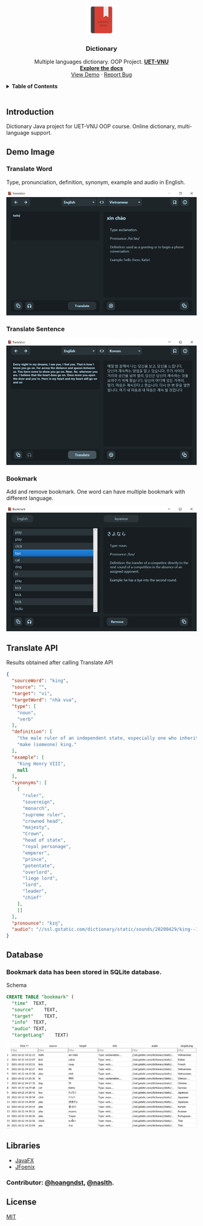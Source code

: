 <br />
<div align="center">
  <img src="src/main/resources/assert/icon.png" alt="icon" width="80" height="80">
  <h3 align="center"><strong>Dictionary</strong></h3>
  <p align="center">
    Multiple languages dictionary. OOP Project. <a href="https://uet.vnu.edu.vn/" target="_blank"><strong>UET-VNU</strong></a>
    <br />
    <a href="https://github.com/hoangndst/dictionary-java#readme target="_blank""><strong>Explore the docs</strong></a>
    <br />
    <a href="https://github.com/hoangndst/dictionary-java#readme target="_blank"">View Demo</a>
    ·
    <a href="https://github.com/hoangndst/dictionary-java/issues target="_blank"">Report Bug</a>
</div>


<details>
  <summary><strong>Table of Contents</strong></summary>
  <ol>
    <li>
      <a href="#introduction">Introduction</a>
    </li>
    <li>
      <a href="#demo-image">Demo Image</a>
      <ul>
        <li><a href="#translate-word">Translate Word</a></li>
        <li><a href="#translate-sentence">Translate Sentence</a></li>
        <li><a href="#bookmark">Bookmark</a></li>
      </ul>
    </li>
    <li><a href="#translate-api">Translate API</a></li>
    <li><a href="#database">Database</a></li>
    <li><a href="#libraries">Libraries</a></li>
    <li><a href="#license">License</a></li>
  </ol>
</details>
<br />

## Introduction

Dictionary Java project for UET-VNU OOP course. Online dictionary, multi-language support.


## Demo Image

### Translate Word
Type, pronunciation, definition, synonym, example and audio in English.

![GUI Demo](demo/dashboard.png)

### Translate Sentence

![GUI Demo](demo/sentence.png)

### Bookmark
Add and remove bookmark.
One word can have multiple bookmark with different language.

![bm](demo/bookmark.png)

## Translate API 
Results obtained after calling Translate API

```json
{
  "sourceWord": "king",
  "source": "",
  "target": "vi",
  "targetWord": "nhà vua",
  "type": [
    "noun",
    "verb"
  ],
  "definition": [
    "the male ruler of an independent state, especially one who inherits the position by right of birth.",
    "make (someone) king."
  ],
  "example": [
    "King Henry VIII",
    null
  ],
  "synonyms": [
    [
      "ruler",
      "sovereign",
      "monarch",
      "supreme ruler",
      "crowned head",
      "majesty",
      "Crown",
      "head of state",
      "royal personage",
      "emperor",
      "prince",
      "potentate",
      "overlord",
      "liege lord",
      "lord",
      "leader",
      "chief"
    ],
    []
  ],
  "pronounce": "kɪŋ",
  "audio": "//ssl.gstatic.com/dictionary/static/sounds/20200429/king--1_gb_1.mp3"
}
```

## Database
### Bookmark data has been stored in SQLite database.

  Schema
  ``` sql
  CREATE TABLE "bookmark" (
	"time"	TEXT,
	"source"	TEXT,
	"target"	TEXT, 
    "info"	TEXT, 
    "audio"	TEXT, 
    "targetLang"	TEXT)
  ```
  
  ![db](demo/sql.png)


## Libraries
- [JavaFX](https://openjfx.io/)
- [JFoenix](http://www.jfoenix.com/)

### Contributor: [@hoangndst](https://github.com/hoangndst), [@naslth](https://github.com/naslth).

## License
[MIT](https://choosealicense.com/licenses/mit/)
